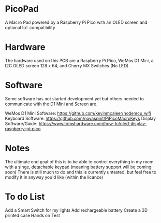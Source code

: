 # PicoPad
A Macro Pad powered by a Raspberry Pi Pico with an OLED screen and optional IoT compatibility

# Hardware
The hardware used on this PCB are a Raspberry Pi Pico, WeMos D1 Mini, a I2C OLED screen 128 x 64, and Cherry MX Switches (No LED).

# Software
Some software has not started development yet but others needed to communicate with the D1 Mini and Screen are.

WeMos D1 Mini Software: https://github.com/kevinmcaleer/nodemcu_wifi
Keyboard Software: https://github.com/novaspirit/PiPicoMacroKeys
Display Software/Guide: https://www.tomshardware.com/how-to/oled-display-raspberry-pi-pico

# Notes
The ultimate end goal of this is to be able to control everything in my room with a singe, detachable keypad (meaning battery support will be coming soon)
There is still much to do and this is currently untested, but feel free to modify it in anyway you'd like (within the licance)

# To do List
Add a Smart Switch for my lights
Add rechargeable battery
Create a 3D printed case
Hands on Test
